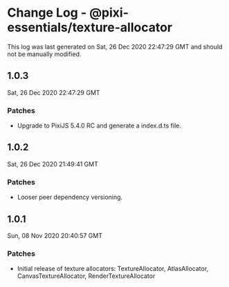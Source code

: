 # Change Log - @pixi-essentials/texture-allocator

This log was last generated on Sat, 26 Dec 2020 22:47:29 GMT and should not be manually modified.

## 1.0.3
Sat, 26 Dec 2020 22:47:29 GMT

### Patches

- Upgrade to PixiJS 5.4.0 RC and generate a index.d.ts file.

## 1.0.2
Sat, 26 Dec 2020 21:49:41 GMT

### Patches

- Looser peer dependency versioning.

## 1.0.1
Sun, 08 Nov 2020 20:40:57 GMT

### Patches

- Initial release of texture allocators: TextureAllocator, AtlasAllocator, CanvasTextureAllocator, RenderTextureAllocator

